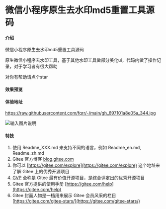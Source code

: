 # 微信小程序原生去水印md5重置工具源码

#### 介绍
微信小程序原生去水印md5重置工具源码

原生微信小程序去水印工具，基于其他水印工具做部分美化ui，代码内做了操作记录，对于学习者有很大帮助

对你有帮助请点个star

#### 效果预览


#### 体验地址
https://raw.githubusercontent.com/fqrr/-/main/gh_697101a8e05a_344.jpg

![输入图片说明]('gh_a09bef318c01_258.jpg')



#### 特技

1.  使用 Readme\_XXX.md 来支持不同的语言，例如 Readme\_en.md, Readme\_zh.md
2.  Gitee 官方博客 [blog.gitee.com](https://blog.gitee.com)
3.  你可以 [https://gitee.com/explore](https://gitee.com/explore) 这个地址来了解 Gitee 上的优秀开源项目
4.  [GVP](https://gitee.com/gvp) 全称是 Gitee 最有价值开源项目，是综合评定出的优秀开源项目
5.  Gitee 官方提供的使用手册 [https://gitee.com/help](https://gitee.com/help)
6.  Gitee 封面人物是一档用来展示 Gitee 会员风采的栏目 [https://gitee.com/gitee-stars/](https://gitee.com/gitee-stars/)
